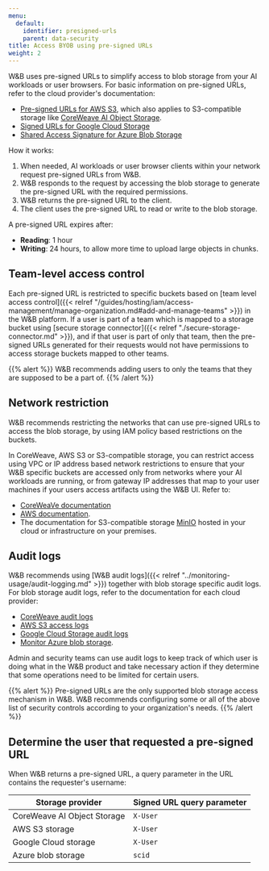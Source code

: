 ```yaml
---
menu:
  default:
    identifier: presigned-urls
    parent: data-security
title: Access BYOB using pre-signed URLs
weight: 2
---
```


W&B uses pre-signed URLs to simplify access to blob storage from your AI workloads or user browsers. For basic information on pre-signed URLs, refer to the cloud provider's documentation:

- [Pre-signed URLs for AWS S3](https://docs.aws.amazon.com/AmazonS3/latest/userguide/using-presigned-url.html), which also applies to S3-compatible storage like [CoreWeave AI Object Storage](https://docs.coreweave.com/docs/products/storage/object-storage).
- [Signed URLs for Google Cloud Storage](https://cloud.google.com/storage/docs/access-control/signed-urls)
- [Shared Access Signature for Azure Blob Storage](https://learn.microsoft.com/azure/storage/common/storage-sas-overview)

How it works:
1. When needed, AI workloads or user browser clients within your network request pre-signed URLs from W&B.
1. W&B responds to the request by accessing the blob storage to generate the pre-signed URL with the required permissions.
1. W&B returns the pre-signed URL to the client.
1. The client uses the pre-signed URL to read or write to the blob storage.

A pre-signed URL expires after:
- **Reading**: 1 hour
- **Writing**: 24 hours, to allow more time to upload large objects in chunks.

## Team-level access control

Each pre-signed URL is restricted to specific buckets based on [team level access control]({{< relref "/guides/hosting/iam/access-management/manage-organization.md#add-and-manage-teams" >}}) in the W&B platform. If a user is part of a team which is mapped to a storage bucket using [secure storage connector]({{< relref "./secure-storage-connector.md" >}}), and if that user is part of only that team, then the pre-signed URLs generated for their requests would not have permissions to access storage buckets mapped to other teams. 

{{% alert %}}
W&B recommends adding users to only the teams that they are supposed to be a part of.
{{% /alert %}}

## Network restriction

W&B recommends restricting the networks that can use pre-signed URLs to access the blob storage, by using IAM policy based restrictions on the buckets. 

In CoreWeave, AWS S3 or S3-compatible storage, you can restrict access using VPC or IP address based network restrictions to ensure that your W&B specific buckets are accessed only from networks where your AI workloads are running, or from gateway IP addresses that map to your user machines if your users access artifacts using the W&B UI. Refer to:
- [CoreWeaVe documentation](https://docs.coreweave.com/docs/products/storage/object-storage/reference/bucket-policy#condition)
- [AWS documentation](https://docs.aws.amazon.com/AmazonS3/latest/userguide/using-presigned-url.html#PresignedUrlUploadObject-LimitCapabilities).
- The documentation for S3-compatible storage [MinIO](https://github.com/minio/minio) hosted in your cloud or infrastructure on your premises.

## Audit logs

W&B recommends using [W&B audit logs]({{< relref "../monitoring-usage/audit-logging.md" >}}) together with blob storage specific audit logs. For blob storage audit logs, refer to the documentation for each cloud provider:
- [CoreWeave audit logs](https://docs.coreweave.com/docs/products/storage/object-storage/concepts/audit-logging#audit-logging-policies)
- [AWS S3 access logs](https://docs.aws.amazon.com/AmazonS3/latest/userguide/ServerLogs.html)
- [Google Cloud Storage audit logs](https://cloud.google.com/storage/docs/audit-logging)
- [Monitor Azure blob storage](https://learn.microsoft.com/azure/storage/blobs/monitor-blob-storage).

Admin and security teams can use audit logs to keep track of which user is doing what in the W&B product and take necessary action if they determine that some operations need to be limited for certain users.

{{% alert %}}
Pre-signed URLs are the only supported blob storage access mechanism in W&B. W&B recommends configuring some or all of the above list of security controls according to your organization's needs.
{{% /alert %}}

## Determine the user that requested a pre-signed URL
When W&B returns a pre-signed URL, a query parameter in the URL contains the requester's username:

| Storage provider            | Signed URL query parameter |
|-----------------------------|-----------|
| CoreWeave AI Object Storage | `X-User`  |
| AWS S3 storage              | `X-User`  |
| Google Cloud storage        | `X-User`  |
| Azure  blob storage         | `scid`    |
